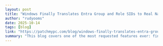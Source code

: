 ```yaml
---
layout: post
title: "Windows Finally Translates Entra Group and Role SIDs to Real Names"
author: "rudyooms"
date: 2025-10-14
tags: [blog]
link: "https://patchmypc.com/blog/windows-finally-translates-entra-group-and-role-sids-to-real-names/"
summary: "This blog covers one of the most requested features ever: finally being able to automatically translate Entra group SIDs into readable names on the device itself. Introduction If you added [&#8230;]"
---
```

